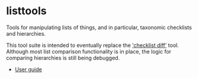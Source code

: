 # listtools

Tools for manipulating lists of things, and in particular, taxonomic
checklists and hierarchies.

This tool suite is intended to eventually replace the ['checklist
diff'](https://github.com/jar398/cldiff) tool.  Although most
list comparison functionality is in place, the logic for comparing
hierarchies is still being debugged.

* [User guide](guide.md)
